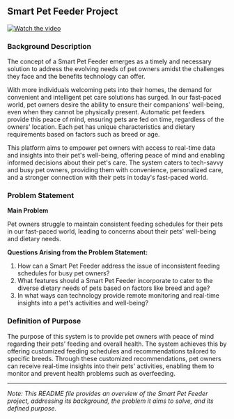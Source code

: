 ## Smart Pet Feeder Project

[![Watch the video](https://img.youtube.com/vi/KW97Hc_rt2E/0.jpg)](https://www.youtube.com/watch?v=KW97Hc_rt2E)

### Background Description

The concept of a Smart Pet Feeder emerges as a timely and necessary solution to address the evolving needs of pet owners amidst the challenges they face and the benefits technology can offer.

With more individuals welcoming pets into their homes, the demand for convenient and intelligent pet care solutions has surged. In our fast-paced world, pet owners desire the ability to ensure their companions' well-being, even when they cannot be physically present. Automatic pet feeders provide this peace of mind, ensuring pets are fed on time, regardless of the owners' location. Each pet has unique characteristics and dietary requirements based on factors such as breed or age.

This platform aims to empower pet owners with access to real-time data and insights into their pet's well-being, offering peace of mind and enabling informed decisions about their pet's care. The system caters to tech-savvy and busy pet owners, providing them with convenience, personalized care, and a stronger connection with their pets in today's fast-paced world.

### Problem Statement

**Main Problem**

Pet owners struggle to maintain consistent feeding schedules for their pets in our fast-paced world, leading to concerns about their pets' well-being and dietary needs.

**Questions Arising from the Problem Statement:**

1. How can a Smart Pet Feeder address the issue of inconsistent feeding schedules for busy pet owners?
2. What features should a Smart Pet Feeder incorporate to cater to the diverse dietary needs of pets based on factors like breed and age?
3. In what ways can technology provide remote monitoring and real-time insights into a pet's activities and well-being?

### Definition of Purpose

The purpose of this system is to provide pet owners with peace of mind regarding their pets' feeding and overall health. The system achieves this by offering customized feeding schedules and recommendations tailored to specific breeds. Through these customized recommendations, pet owners can receive real-time insights into their pets' activities, enabling them to monitor and prevent health problems such as overfeeding.

---

*Note: This README file provides an overview of the Smart Pet Feeder project, addressing its background, the problem it aims to solve, and its defined purpose.*
